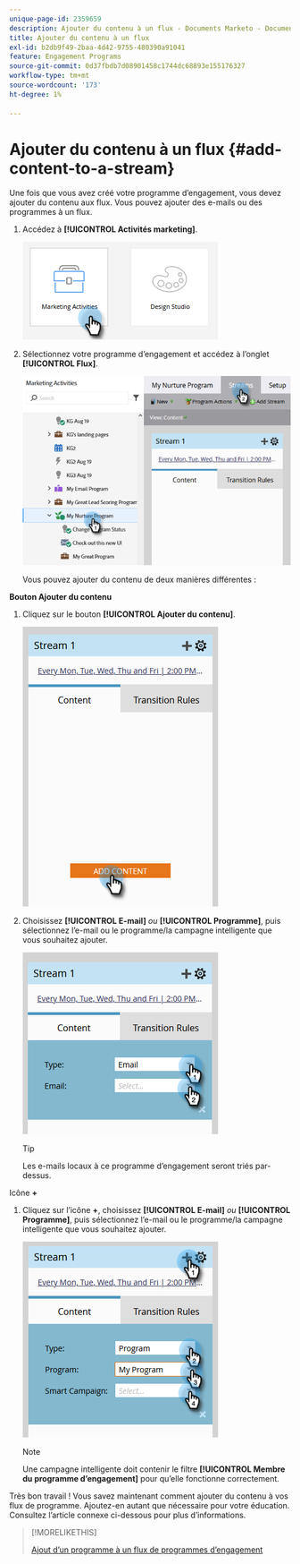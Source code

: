 ```yaml
---
unique-page-id: 2359659
description: Ajouter du contenu à un flux - Documents Marketo - Documentation du produit
title: Ajouter du contenu à un flux
exl-id: b2db9f49-2baa-4d42-9755-480390a91041
feature: Engagement Programs
source-git-commit: 0d37fbdb7d08901458c1744dc68893e155176327
workflow-type: tm+mt
source-wordcount: '173'
ht-degree: 1%

---
```


# Ajouter du contenu à un flux {#add-content-to-a-stream}

Une fois que vous avez créé votre programme d’engagement, vous devez ajouter du contenu aux flux. Vous pouvez ajouter des e-mails ou des programmes à un flux.

1. Accédez à **[!UICONTROL Activités marketing]**.

   ![](assets/add-content-to-a-stream-1.png)

1. Sélectionnez votre programme d’engagement et accédez à l’onglet **[!UICONTROL Flux]**.

   ![](assets/add-content-to-a-stream-2.png)

   Vous pouvez ajouter du contenu de deux manières différentes :

**Bouton Ajouter du contenu**

1. Cliquez sur le bouton **[!UICONTROL Ajouter du contenu]**.

   ![](assets/add-content-to-a-stream-3.png)

1. Choisissez **[!UICONTROL E-mail]** _ou_ **[!UICONTROL Programme]**, puis sélectionnez l’e-mail ou le programme/la campagne intelligente que vous souhaitez ajouter.

   ![](assets/add-content-to-a-stream-4.png)

   >[!TIP]
   >
   >Les e-mails locaux à ce programme d’engagement seront triés par-dessus.

Icône **+**

1. Cliquez sur l’icône **+**, choisissez **[!UICONTROL E-mail]** _ou_ **[!UICONTROL Programme]**, puis sélectionnez l’e-mail ou le programme/la campagne intelligente que vous souhaitez ajouter.

   ![](assets/add-content-to-a-stream-5.png)

   >[!NOTE]
   >
   >Une campagne intelligente doit contenir le filtre **[!UICONTROL Membre du programme d’engagement]** pour qu’elle fonctionne correctement.

Très bon travail ! Vous savez maintenant comment ajouter du contenu à vos flux de programme. Ajoutez-en autant que nécessaire pour votre éducation. Consultez l’article connexe ci-dessous pour plus d’informations.

>[!MORELIKETHIS]
>
>[Ajout d’un programme à un flux de programmes d’engagement](/help/marketo/product-docs/email-marketing/drip-nurturing/creating-an-engagement-program/adding-a-program-to-an-engagement-program-stream.md)
